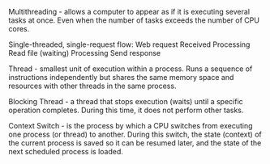 
Multithreading - allows a computer to appear as if it is executing several tasks at once.
	Even when the number of tasks exceeds the number of CPU cores.


Single-threaded, single-request flow:
	Web request Received
	Processing
	Read file (waiting)
	Processing
	Send response

Thread - smallest unit of execution within a process.
	Runs a sequence of instructions independently but shares the same memory space and resources with other threads in the same process.

Blocking Thread - a thread that stops execution (waits) until a specific operation completes.
	During this time, it does not perform other tasks.

Context Switch - is the process by which a CPU switches from executing one process (or thread) to another.
	During this switch, the state (context) of the current process is saved so it can be resumed later, and the state of the next scheduled process is loaded.

